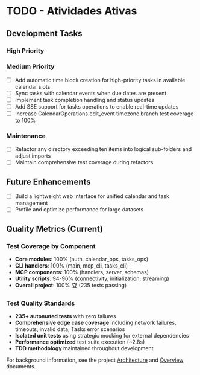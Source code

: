 # TODO - Atividades Ativas

## Development Tasks

### High Priority

### Medium Priority

- [ ] Add automatic time block creation for high-priority tasks in
  available calendar slots
- [ ] Sync tasks with calendar events when due dates are present
- [ ] Implement task completion handling and status updates
- [ ] Add SSE support for tasks operations to enable real-time updates
- [ ] Increase CalendarOperations.edit_event timezone branch test coverage to
  100%

### Maintenance

- [ ] Refactor any directory exceeding ten items into logical sub-folders
  and adjust imports
- [ ] Maintain comprehensive test coverage during refactors

## Future Enhancements

- [ ] Build a lightweight web interface for unified calendar and task management
- [ ] Profile and optimize performance for large datasets

## Quality Metrics (Current)

### Test Coverage by Component

- **Core modules**: 100% (auth, calendar_ops, tasks_ops)
- **CLI handlers**: 100% (main, mcp_cli, tasks_cli)
- **MCP components**: 100% (handlers, server, schemas)
- **Utility scripts**: 94-96% (connectivity, initialization,
  streaming)
- **Overall project**: 100% 🏆 (235 tests passing)

### Test Quality Standards

- **235+ automated tests** with zero failures
- **Comprehensive edge case coverage** including network failures,
  timeouts, invalid data, Tasks error scenarios
- **Isolated unit tests** using strategic mocking for external
  dependencies
- **Performance optimized** test suite execution (~2.8s)
- **TDD methodology** maintained throughout development

For background information, see the project [Architecture](doc/architecture.md)
and [Overview](doc/overview.md) documents.
